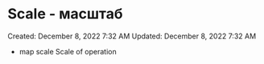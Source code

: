 # Scale - масштаб

Created: December 8, 2022 7:32 AM
Updated: December 8, 2022 7:32 AM

- map scale Scale of operation